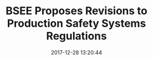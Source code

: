 ---
"title": "BSEE Proposes Revisions to Production Safety Systems Regulations"
"date": "2017-12-28 13:20:44"
"feed_name": "BSEE"
"feed_website": "https://www.bsee.gov/"
"feed_rss": "https://www.bsee.gov/feed/news-items/rss.xml"
"link": "https://www.bsee.gov/newsroom/latest-news/statements-and-releases/press-releases/bsee-proposes-revisions-to-production"
"file": "_posts/2017-12-28-13-20-44_BSEE_c226c313aa8ab137a987df62462578b225f0a67d.md"
"accident": "0"
"drilling": "0"
"dead": "0"
"injured": "0"
---